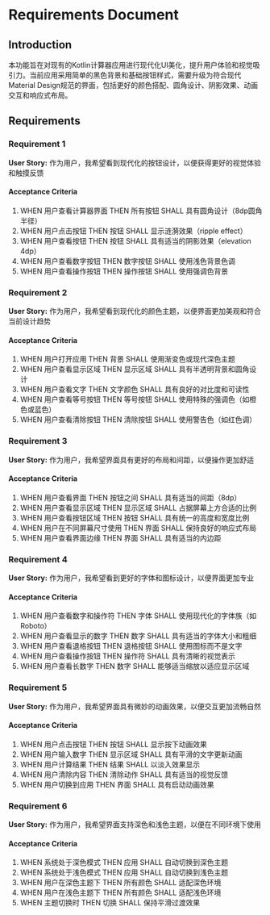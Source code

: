 # Requirements Document

## Introduction

本功能旨在对现有的Kotlin计算器应用进行现代化UI美化，提升用户体验和视觉吸引力。当前应用采用简单的黑色背景和基础按钮样式，需要升级为符合现代Material Design规范的界面，包括更好的颜色搭配、圆角设计、阴影效果、动画交互和响应式布局。

## Requirements

### Requirement 1

**User Story:** 作为用户，我希望看到现代化的按钮设计，以便获得更好的视觉体验和触摸反馈

#### Acceptance Criteria

1. WHEN 用户查看计算器界面 THEN 所有按钮 SHALL 具有圆角设计（8dp圆角半径）
2. WHEN 用户点击按钮 THEN 按钮 SHALL 显示涟漪效果（ripple effect）
3. WHEN 用户查看按钮 THEN 按钮 SHALL 具有适当的阴影效果（elevation 4dp）
4. WHEN 用户查看数字按钮 THEN 数字按钮 SHALL 使用浅色背景色调
5. WHEN 用户查看操作按钮 THEN 操作按钮 SHALL 使用强调色背景

### Requirement 2

**User Story:** 作为用户，我希望看到现代化的颜色主题，以便界面更加美观和符合当前设计趋势

#### Acceptance Criteria

1. WHEN 用户打开应用 THEN 背景 SHALL 使用渐变色或现代深色主题
2. WHEN 用户查看显示区域 THEN 显示区域 SHALL 具有半透明背景和圆角设计
3. WHEN 用户查看文字 THEN 文字颜色 SHALL 具有良好的对比度和可读性
4. WHEN 用户查看等号按钮 THEN 等号按钮 SHALL 使用特殊的强调色（如橙色或蓝色）
5. WHEN 用户查看清除按钮 THEN 清除按钮 SHALL 使用警告色（如红色调）

### Requirement 3

**User Story:** 作为用户，我希望界面具有更好的布局和间距，以便操作更加舒适

#### Acceptance Criteria

1. WHEN 用户查看界面 THEN 按钮之间 SHALL 具有适当的间距（8dp）
2. WHEN 用户查看显示区域 THEN 显示区域 SHALL 占据屏幕上方合适的比例
3. WHEN 用户查看按钮区域 THEN 按钮 SHALL 具有统一的高度和宽度比例
4. WHEN 用户在不同屏幕尺寸使用 THEN 界面 SHALL 保持良好的响应式布局
5. WHEN 用户查看界面边缘 THEN 界面 SHALL 具有适当的内边距

### Requirement 4

**User Story:** 作为用户，我希望看到更好的字体和图标设计，以便界面更加专业

#### Acceptance Criteria

1. WHEN 用户查看数字和操作符 THEN 字体 SHALL 使用现代化的字体族（如Roboto）
2. WHEN 用户查看显示的数字 THEN 数字 SHALL 具有适当的字体大小和粗细
3. WHEN 用户查看退格按钮 THEN 退格按钮 SHALL 使用图标而不是文字
4. WHEN 用户查看操作按钮 THEN 操作符 SHALL 具有清晰的视觉表示
5. WHEN 用户查看长数字 THEN 数字 SHALL 能够适当缩放以适应显示区域

### Requirement 5

**User Story:** 作为用户，我希望界面具有微妙的动画效果，以便交互更加流畅自然

#### Acceptance Criteria

1. WHEN 用户点击按钮 THEN 按钮 SHALL 显示按下动画效果
2. WHEN 用户输入数字 THEN 显示区域 SHALL 具有平滑的文字更新动画
3. WHEN 用户计算结果 THEN 结果 SHALL 以淡入效果显示
4. WHEN 用户清除内容 THEN 清除动作 SHALL 具有适当的视觉反馈
5. WHEN 用户切换到应用 THEN 界面 SHALL 具有启动动画效果

### Requirement 6

**User Story:** 作为用户，我希望界面支持深色和浅色主题，以便在不同环境下使用

#### Acceptance Criteria

1. WHEN 系统处于深色模式 THEN 应用 SHALL 自动切换到深色主题
2. WHEN 系统处于浅色模式 THEN 应用 SHALL 自动切换到浅色主题
3. WHEN 用户在深色主题下 THEN 所有颜色 SHALL 适配深色环境
4. WHEN 用户在浅色主题下 THEN 所有颜色 SHALL 适配浅色环境
5. WHEN 主题切换时 THEN 切换 SHALL 保持平滑过渡效果
